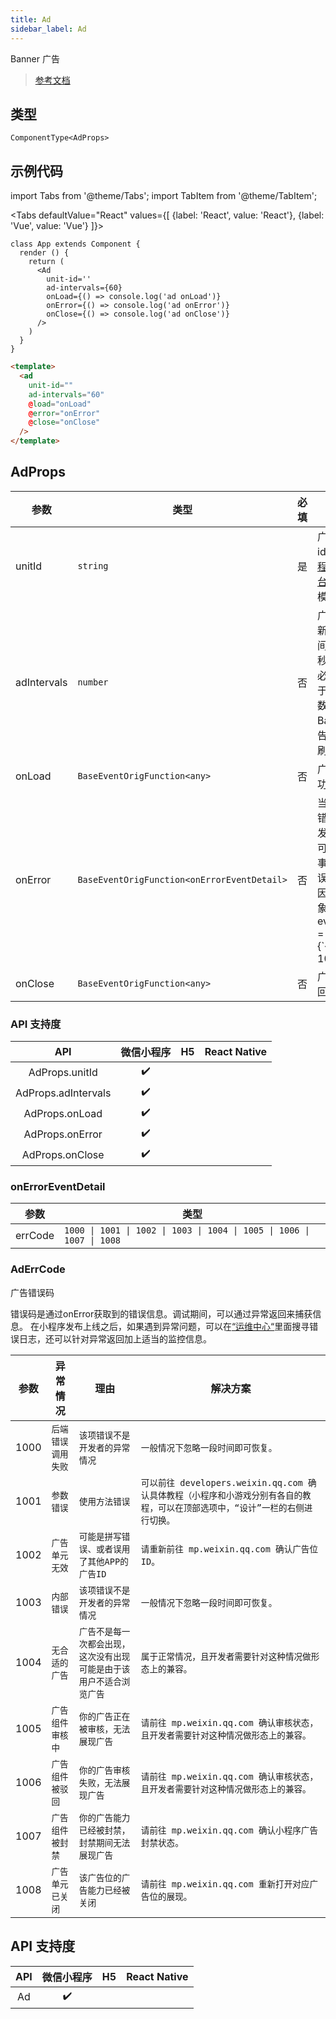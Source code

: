 ```yaml
---
title: Ad
sidebar_label: Ad
---
```


Banner 广告

> [参考文档](https://developers.weixin.qq.com/miniprogram/dev/component/ad.html)

## 类型

```tsx
ComponentType<AdProps>
```

## 示例代码

import Tabs from '@theme/Tabs';
import TabItem from '@theme/TabItem';

<Tabs
  defaultValue="React"
  values={[
    {label: 'React', value: 'React'},
    {label: 'Vue', value: 'Vue'}
  ]}>
<TabItem value="React">

```tsx
class App extends Component {
  render () {
    return (
      <Ad
        unit-id=''
        ad-intervals={60}
        onLoad={() => console.log('ad onLoad')}
        onError={() => console.log('ad onError')}
        onClose={() => console.log('ad onClose')}
      />
    )
  }
}
```
</TabItem>

<TabItem value="Vue">

```html
<template>
  <ad
    unit-id=""
    ad-intervals="60"
    @load="onLoad"
    @error="onError"
    @close="onClose"
  />
</template>
```
  
</TabItem>
</Tabs>


## AdProps

<table>
  <thead>
    <tr>
      <th>参数</th>
      <th>类型</th>
      <th style={{ textAlign: "center"}}>必填</th>
      <th>说明</th>
    </tr>
  </thead>
  <tbody>
    <tr>
      <td>unitId</td>
      <td><code>string</code></td>
      <td style={{ textAlign: "center"}}>是</td>
      <td>广告单元id，可在<a href="https://mp.weixin.qq.com/">小程序管理后台</a>的流量主模块新建</td>
    </tr>
    <tr>
      <td>adIntervals</td>
      <td><code>number</code></td>
      <td style={{ textAlign: "center"}}>否</td>
      <td>广告自动刷新的间隔时间，单位为秒，参数值必须大于等于30（该参数不传入时 Banner 广告不会自动刷新）</td>
    </tr>
    <tr>
      <td>onLoad</td>
      <td><code>BaseEventOrigFunction&lt;any&gt;</code></td>
      <td style={{ textAlign: "center"}}>否</td>
      <td>广告加载成功的回调</td>
    </tr>
    <tr>
      <td>onError</td>
      <td><code>BaseEventOrigFunction&lt;onErrorEventDetail&gt;</code></td>
      <td style={{ textAlign: "center"}}>否</td>
      <td>当广告发生错误时，触发的事件，可以通过该事件获取错误码及原因，事件对象event.detail = {`{errCode: 1002}`}</td>
    </tr>
    <tr>
      <td>onClose</td>
      <td><code>BaseEventOrigFunction&lt;any&gt;</code></td>
      <td style={{ textAlign: "center"}}>否</td>
      <td>广告关闭的回调</td>
    </tr>
  </tbody>
</table>

### API 支持度

| API | 微信小程序 | H5 | React Native |
| :---: | :---: | :---: | :---: |
| AdProps.unitId | ✔️ |  |  |
| AdProps.adIntervals | ✔️ |  |  |
| AdProps.onLoad | ✔️ |  |  |
| AdProps.onError | ✔️ |  |  |
| AdProps.onClose | ✔️ |  |  |

### onErrorEventDetail

<table>
  <thead>
    <tr>
      <th>参数</th>
      <th>类型</th>
    </tr>
  </thead>
  <tbody>
    <tr>
      <td>errCode</td>
      <td><code>1000 | 1001 | 1002 | 1003 | 1004 | 1005 | 1006 | 1007 | 1008</code></td>
    </tr>
  </tbody>
</table>

### AdErrCode

广告错误码

错误码是通过onError获取到的错误信息。调试期间，可以通过异常返回来捕获信息。
在小程序发布上线之后，如果遇到异常问题，可以在[“运维中心“](https://mp.weixin.qq.com/)里面搜寻错误日志，还可以针对异常返回加上适当的监控信息。

<table>
  <thead>
    <tr>
      <th>参数</th>
      <th style={{ textAlign: "center"}}>异常情况</th>
      <th style={{ textAlign: "center"}}>理由</th>
      <th style={{ textAlign: "center"}}>解决方案</th>
    </tr>
  </thead>
  <tbody>
    <tr>
      <td>1000</td>
      <td style={{ textAlign: "center"}}><code>后端错误调用失败</code></td>
      <td style={{ textAlign: "center"}}><code>该项错误不是开发者的异常情况</code></td>
      <td style={{ textAlign: "center"}}><code>一般情况下忽略一段时间即可恢复。</code></td>
    </tr>
    <tr>
      <td>1001</td>
      <td style={{ textAlign: "center"}}><code>参数错误</code></td>
      <td style={{ textAlign: "center"}}><code>使用方法错误</code></td>
      <td style={{ textAlign: "center"}}><code>可以前往 developers.weixin.qq.com 确认具体教程（小程序和小游戏分别有各自的教程，可以在顶部选项中，“设计”一栏的右侧进行切换。</code></td>
    </tr>
    <tr>
      <td>1002</td>
      <td style={{ textAlign: "center"}}><code>广告单元无效</code></td>
      <td style={{ textAlign: "center"}}><code>可能是拼写错误、或者误用了其他APP的广告ID</code></td>
      <td style={{ textAlign: "center"}}><code>请重新前往 mp.weixin.qq.com 确认广告位ID。</code></td>
    </tr>
    <tr>
      <td>1003</td>
      <td style={{ textAlign: "center"}}><code>内部错误</code></td>
      <td style={{ textAlign: "center"}}><code>该项错误不是开发者的异常情况</code></td>
      <td style={{ textAlign: "center"}}><code>一般情况下忽略一段时间即可恢复。</code></td>
    </tr>
    <tr>
      <td>1004</td>
      <td style={{ textAlign: "center"}}><code>无合适的广告</code></td>
      <td style={{ textAlign: "center"}}><code>广告不是每一次都会出现，这次没有出现可能是由于该用户不适合浏览广告</code></td>
      <td style={{ textAlign: "center"}}><code>属于正常情况，且开发者需要针对这种情况做形态上的兼容。</code></td>
    </tr>
    <tr>
      <td>1005</td>
      <td style={{ textAlign: "center"}}><code>广告组件审核中</code></td>
      <td style={{ textAlign: "center"}}><code>你的广告正在被审核，无法展现广告</code></td>
      <td style={{ textAlign: "center"}}><code>请前往 mp.weixin.qq.com 确认审核状态，且开发者需要针对这种情况做形态上的兼容。</code></td>
    </tr>
    <tr>
      <td>1006</td>
      <td style={{ textAlign: "center"}}><code>广告组件被驳回</code></td>
      <td style={{ textAlign: "center"}}><code>你的广告审核失败，无法展现广告</code></td>
      <td style={{ textAlign: "center"}}><code>请前往 mp.weixin.qq.com 确认审核状态，且开发者需要针对这种情况做形态上的兼容。</code></td>
    </tr>
    <tr>
      <td>1007</td>
      <td style={{ textAlign: "center"}}><code>广告组件被封禁</code></td>
      <td style={{ textAlign: "center"}}><code>你的广告能力已经被封禁，封禁期间无法展现广告</code></td>
      <td style={{ textAlign: "center"}}><code>请前往 mp.weixin.qq.com 确认小程序广告封禁状态。</code></td>
    </tr>
    <tr>
      <td>1008</td>
      <td style={{ textAlign: "center"}}><code>广告单元已关闭</code></td>
      <td style={{ textAlign: "center"}}><code>该广告位的广告能力已经被关闭</code></td>
      <td style={{ textAlign: "center"}}><code>请前往 mp.weixin.qq.com 重新打开对应广告位的展现。</code></td>
    </tr>
  </tbody>
</table>

## API 支持度

| API | 微信小程序 | H5 | React Native |
| :---: | :---: | :---: | :---: |
| Ad | ✔️ |  |  |
